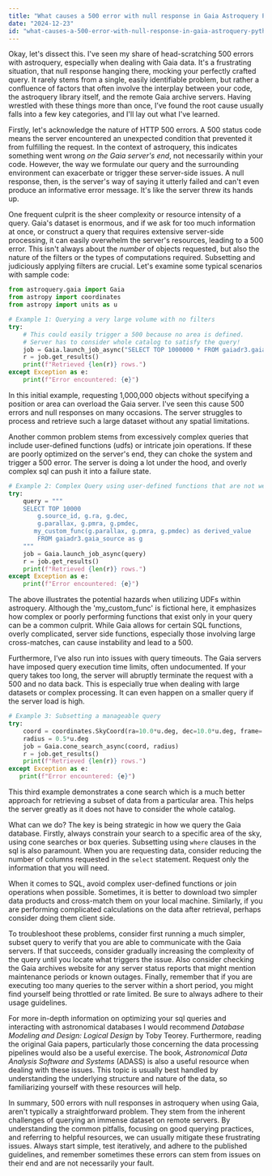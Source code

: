 ```yaml
---
title: "What causes a 500 error with null response in Gaia Astroquery Python?"
date: "2024-12-23"
id: "what-causes-a-500-error-with-null-response-in-gaia-astroquery-python"
---
```


Okay, let's dissect this. I've seen my share of head-scratching 500 errors with astroquery, especially when dealing with Gaia data. It's a frustrating situation, that null response hanging there, mocking your perfectly crafted query. It rarely stems from a single, easily identifiable problem, but rather a confluence of factors that often involve the interplay between your code, the astroquery library itself, and the remote Gaia archive servers. Having wrestled with these things more than once, I’ve found the root cause usually falls into a few key categories, and I'll lay out what I've learned.

Firstly, let's acknowledge the nature of HTTP 500 errors. A 500 status code means the server encountered an unexpected condition that prevented it from fulfilling the request. In the context of astroquery, this indicates something went wrong *on the Gaia server's end*, not necessarily within your code. However, the way we formulate our query and the surrounding environment can exacerbate or trigger these server-side issues. A null response, then, is the server's way of saying it utterly failed and can't even produce an informative error message. It's like the server threw its hands up.

One frequent culprit is the sheer complexity or resource intensity of a query. Gaia's dataset is enormous, and if we ask for too much information at once, or construct a query that requires extensive server-side processing, it can easily overwhelm the server's resources, leading to a 500 error. This isn't always about the *number* of objects requested, but also the nature of the filters or the types of computations required. Subsetting and judiciously applying filters are crucial. Let's examine some typical scenarios with sample code:

```python
from astroquery.gaia import Gaia
from astropy import coordinates
from astropy import units as u

# Example 1: Querying a very large volume with no filters
try:
    # This could easily trigger a 500 because no area is defined.
    # Server has to consider whole catalog to satisfy the query!
    job = Gaia.launch_job_async("SELECT TOP 1000000 * FROM gaiadr3.gaia_source;")
    r = job.get_results()
    print(f"Retrieved {len(r)} rows.")
except Exception as e:
    print(f"Error encountered: {e}")
```

In this initial example, requesting 1,000,000 objects without specifying a position or area can overload the Gaia server. I've seen this cause 500 errors and null responses on many occasions. The server struggles to process and retrieve such a large dataset without any spatial limitations.

Another common problem stems from excessively complex queries that include user-defined functions (udfs) or intricate join operations. If these are poorly optimized on the server's end, they can choke the system and trigger a 500 error. The server is doing a lot under the hood, and overly complex sql can push it into a failure state.

```python
# Example 2: Complex Query using user-defined functions that are not well optimized.
try:
    query = """
    SELECT TOP 10000
        g.source_id, g.ra, g.dec,
        g.parallax, g.pmra, g.pmdec,
       my_custom_func(g.parallax, g.pmra, g.pmdec) as derived_value
        FROM gaiadr3.gaia_source as g
    """
    job = Gaia.launch_job_async(query)
    r = job.get_results()
    print(f"Retrieved {len(r)} rows.")
except Exception as e:
    print(f"Error encountered: {e}")
```

The above illustrates the potential hazards when utilizing UDFs within astroquery. Although the 'my_custom_func' is fictional here, it emphasizes how complex or poorly performing functions that exist only in your query can be a common culprit. While Gaia allows for certain SQL functions, overly complicated, server side functions, especially those involving large cross-matches, can cause instability and lead to a 500.

Furthermore, I’ve also run into issues with query timeouts. The Gaia servers have imposed query execution time limits, often undocumented. If your query takes too long, the server will abruptly terminate the request with a 500 and no data back. This is especially true when dealing with large datasets or complex processing. It can even happen on a smaller query if the server load is high.

```python
# Example 3: Subsetting a manageable query
try:
    coord = coordinates.SkyCoord(ra=10.0*u.deg, dec=10.0*u.deg, frame='icrs')
    radius = 0.5*u.deg
    job = Gaia.cone_search_async(coord, radius)
    r = job.get_results()
    print(f"Retrieved {len(r)} rows.")
except Exception as e:
   print(f"Error encountered: {e}")
```
This third example demonstrates a cone search which is a much better approach for retrieving a subset of data from a particular area. This helps the server greatly as it does not have to consider the whole catalog.

What can we do? The key is being strategic in how we query the Gaia database. Firstly, always constrain your search to a specific area of the sky, using cone searches or box queries. Subsetting using `where` clauses in the sql is also paramount. When you are requesting data, consider reducing the number of columns requested in the `select` statement. Request only the information that you will need.

When it comes to SQL, avoid complex user-defined functions or join operations when possible. Sometimes, it is better to download two simpler data products and cross-match them on your local machine. Similarly, if you are performing complicated calculations on the data after retrieval, perhaps consider doing them client side.

To troubleshoot these problems, consider first running a much simpler, subset query to verify that you are able to communicate with the Gaia servers. If that succeeds, consider gradually increasing the complexity of the query until you locate what triggers the issue. Also consider checking the Gaia archives website for any server status reports that might mention maintenance periods or known outages. Finally, remember that if you are executing too many queries to the server within a short period, you might find yourself being throttled or rate limited. Be sure to always adhere to their usage guidelines.

For more in-depth information on optimizing your sql queries and interacting with astronomical databases I would recommend *Database Modeling and Design: Logical Design* by Toby Teorey. Furthermore, reading the original Gaia papers, particularly those concerning the data processing pipelines would also be a useful exercise. The book, *Astronomical Data Analysis Software and Systems* (ADASS) is also a useful resource when dealing with these issues. This topic is usually best handled by understanding the underlying structure and nature of the data, so familiarizing yourself with these resources will help.

In summary, 500 errors with null responses in astroquery when using Gaia, aren't typically a straightforward problem. They stem from the inherent challenges of querying an immense dataset on remote servers. By understanding the common pitfalls, focusing on good querying practices, and referring to helpful resources, we can usually mitigate these frustrating issues. Always start simple, test iteratively, and adhere to the published guidelines, and remember sometimes these errors can stem from issues on their end and are not necessarily your fault.
